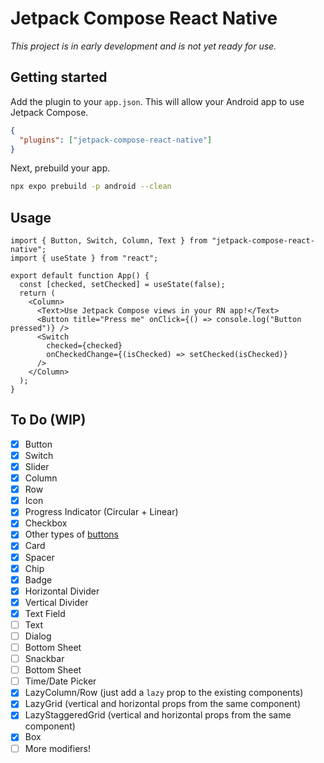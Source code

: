 # Jetpack Compose React Native

_This project is in early development and is not yet ready for use._

## Getting started

<!-- ```bash
npx expo install jetpack-compose-react-native  # (coming soon)
``` -->

Add the plugin to your `app.json`. This will allow your Android app to use Jetpack Compose.

```json
{
  "plugins": ["jetpack-compose-react-native"]
}
```

Next, prebuild your app.

```bash
npx expo prebuild -p android --clean
```

## Usage

```tsx
import { Button, Switch, Column, Text } from "jetpack-compose-react-native";
import { useState } from "react";

export default function App() {
  const [checked, setChecked] = useState(false);
  return (
    <Column>
      <Text>Use Jetpack Compose views in your RN app!</Text>
      <Button title="Press me" onClick={() => console.log("Button pressed")} />
      <Switch
        checked={checked}
        onCheckedChange={(isChecked) => setChecked(isChecked)}
      />
    </Column>
  );
}
```

## To Do (WIP)

- [x] Button
- [x] Switch
- [x] Slider
- [x] Column
- [x] Row
- [x] Icon
- [x] Progress Indicator (Circular + Linear)
- [x] Checkbox
- [x] Other types of [buttons](https://developer.android.com/develop/ui/compose/components/button)
- [x] Card
- [x] Spacer
- [x] Chip
- [x] Badge
- [x] Horizontal Divider
- [x] Vertical Divider
- [x] Text Field
- [ ] Text
- [ ] Dialog
- [ ] Bottom Sheet
- [ ] Snackbar
- [ ] Bottom Sheet
- [ ] Time/Date Picker
- [x] LazyColumn/Row (just add a `lazy` prop to the existing components)
- [x] LazyGrid (vertical and horizontal props from the same component)
- [x] LazyStaggeredGrid (vertical and horizontal props from the same component)
- [x] Box
- [ ] More modifiers!
